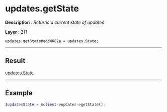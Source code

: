 # updates.getState

**Description** : *Returns a current state of updates*

**Layer** : 211

```tl
updates.getState#edd4882a = updates.State;
```

---

## Result

[updates.State](type/updates.State)

---

## Example

```php
$updatesState = $client->updates->getState();
```